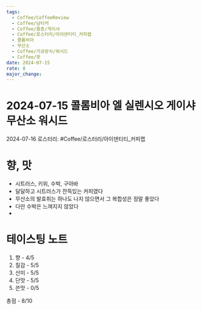 ```yaml
---
tags:
  - Coffee/CoffeeReview
  - Coffee/남타커
  - Coffee/품종/게이샤
  - Coffee/로스터리/아이덴티티_커피랩
  - 콜롬비아
  - 무산소
  - Coffee/가공방식/워시드
  - Coffee/핫
date: 2024-07-15
rate: 8
major_change:
---
```

# 2024-07-15 콜롬비아 엘 실렌시오 게이샤 무산소 워시드
2024-07-16
로스터리: #Coffee/로스터리/아이덴티티_커피랩
# 향, 맛
- 시트러스, 키위, 수박, 구아바
- 달달하고 시트러스가 잔뜩있는 커피였다
- 무산소의 발효취는 하나도 나지 않으면서 그 복합성은 정말 좋았다
- 다만 수박은 느껴지지 않았다
- 
# 테이스팅 노트
1. 향 - 4/5
2. 질감 - 5/5
3. 산미 - 5/5
4. 단맛 - 5/5
5. 쓴맛 - 0/5

총점 - 8/10